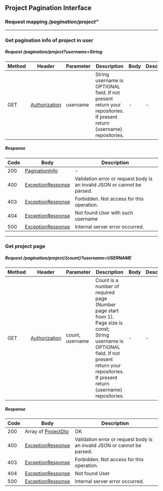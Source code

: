 ## Project Pagination Interface
### Request mapping <em>/pagination/project"</em>
___
### Get pagination info of project in user
##### Request /pagination/project?username=String
Method | Header | Parameter | Description | Body | Description
------------ |  ------------- | ------------- | ------------- | ------------- | -------------
GET | [Authorization](../../model/user/AuthenticationUser.md) | username | String username is OPTIONAL field. If not present return your repositories. If present return {username} repositories.| - | -

##### Response
Code | Body | Description
------------ | ------------- | -------------
200 | [PaginationInfo](../../model/pagination/PaginationInfo.md) | -
400 | [ExceptionResponse](../../model/ExceptionResponse.md) | Validation error or request body is an invalid JSON or cannot be parsed.
403 | [ExceptionResponse](../../model/ExceptionResponse.md) | Forbidden. Not access for this operation.
404 | [ExceptionResponse](../../model/ExceptionResponse.md) | Not found User with such username
500 | [ExceptionResponse](../../model/ExceptionResponse.md) | Internal server error occurred.

___
### Get project page
##### Request /pagination/project/{count}?username=USERNAME
Method | Header | Parameter | Description | Body | Description
------------ |  ------------- | ------------- | ------------- | ------------- | -------------
GET | [Authorization](../../model/user/AuthenticationUser.md) | count, username  | Count is a number of required page (Number page start from 1). Page size is const; String username is OPTIONAL field. If not present return your repositories. If present return {username} repositories. | - | -

##### Response
Code | Body | Description
------------ | ------------- | -------------
200 | Array of [ProjectDto](../../model/project/ProjectDto.md) | OK
400 | [ExceptionResponse](../../model/ExceptionResponse.md) | Validation error or request body is an invalid JSON or cannot be parsed.
403 | [ExceptionResponse](../../model/ExceptionResponse.md) | Forbidden. Not access for this operation.
404 | [ExceptionResponse](../../model/ExceptionResponse.md) | Not found User
500 | [ExceptionResponse](../../model/ExceptionResponse.md) | Internal server error occurred.